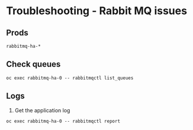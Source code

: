 # Troubleshooting - Rabbit MQ issues
## Prods 

```
rabbitmq-ha-*
```
## Check queues
```
oc exec rabbitmq-ha-0 -- rabbitmqctl list_queues
```
## Logs

1.  Get the application log
```
oc exec rabbitmq-ha-0 -- rabbitmqctl report
```

